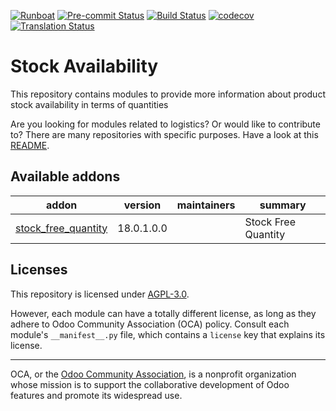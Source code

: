 
[![Runboat](https://img.shields.io/badge/runboat-Try%20me-875A7B.png)](https://runboat.odoo-community.org/builds?repo=OCA/stock-logistics-availability&target_branch=18.0)
[![Pre-commit Status](https://github.com/OCA/stock-logistics-availability/actions/workflows/pre-commit.yml/badge.svg?branch=18.0)](https://github.com/OCA/stock-logistics-availability/actions/workflows/pre-commit.yml?query=branch%3A18.0)
[![Build Status](https://github.com/OCA/stock-logistics-availability/actions/workflows/test.yml/badge.svg?branch=18.0)](https://github.com/OCA/stock-logistics-availability/actions/workflows/test.yml?query=branch%3A18.0)
[![codecov](https://codecov.io/gh/OCA/stock-logistics-availability/branch/18.0/graph/badge.svg)](https://codecov.io/gh/OCA/stock-logistics-availability)
[![Translation Status](https://translation.odoo-community.org/widgets/stock-logistics-availability-18-0/-/svg-badge.svg)](https://translation.odoo-community.org/engage/stock-logistics-availability-18-0/?utm_source=widget)

<!-- /!\ do not modify above this line -->

# Stock Availability

This repository contains modules to provide more information about product stock availability in terms of quantities

Are you looking for modules related to logistics? Or would like to contribute
to? There are many repositories with specific purposes. Have a look at this
[README](https://github.com/OCA/wms/blob/18.0/README.md).

<!-- /!\ do not modify below this line -->

<!-- prettier-ignore-start -->

[//]: # (addons)

Available addons
----------------
addon | version | maintainers | summary
--- | --- | --- | ---
[stock_free_quantity](stock_free_quantity/) | 18.0.1.0.0 |  | Stock Free Quantity

[//]: # (end addons)

<!-- prettier-ignore-end -->

## Licenses

This repository is licensed under [AGPL-3.0](LICENSE).

However, each module can have a totally different license, as long as they adhere to Odoo Community Association (OCA)
policy. Consult each module's `__manifest__.py` file, which contains a `license` key
that explains its license.

----
OCA, or the [Odoo Community Association](http://odoo-community.org/), is a nonprofit
organization whose mission is to support the collaborative development of Odoo features
and promote its widespread use.
